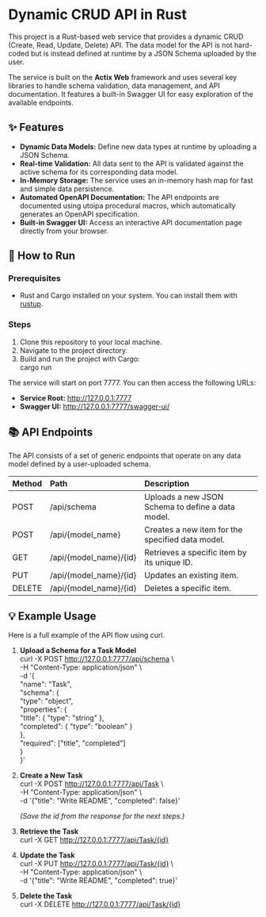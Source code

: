 # **Dynamic CRUD API in Rust**

This project is a Rust-based web service that provides a dynamic CRUD (Create, Read, Update, Delete) API. The data model for the API is not hard-coded but is instead defined at runtime by a JSON Schema uploaded by the user.

The service is built on the **Actix Web** framework and uses several key libraries to handle schema validation, data management, and API documentation. It features a built-in Swagger UI for easy exploration of the available endpoints.

## **✨ Features**

* **Dynamic Data Models:** Define new data types at runtime by uploading a JSON Schema.
* **Real-time Validation:** All data sent to the API is validated against the active schema for its corresponding data model.
* **In-Memory Storage:** The service uses an in-memory hash map for fast and simple data persistence.
* **Automated OpenAPI Documentation:** The API endpoints are documented using utoipa procedural macros, which automatically generates an OpenAPI specification.
* **Built-in Swagger UI:** Access an interactive API documentation page directly from your browser.

## **🚀 How to Run**

### **Prerequisites**

* Rust and Cargo installed on your system. You can install them with [rustup](https://rustup.rs/).

### **Steps**

1. Clone this repository to your local machine.
2. Navigate to the project directory.
3. Build and run the project with Cargo:  
   cargo run

The service will start on port 7777\. You can then access the following URLs:

* **Service Root:** http://127.0.0.1:7777
* **Swagger UI:** http://127.0.0.1:7777/swagger-ui/

## **📚 API Endpoints**

The API consists of a set of generic endpoints that operate on any data model defined by a user-uploaded schema.

| Method | Path | Description |
| :---- | :---- | :---- |
| POST | /api/schema | Uploads a new JSON Schema to define a data model. |
| POST | /api/{model\_name} | Creates a new item for the specified data model. |
| GET | /api/{model\_name}/{id} | Retrieves a specific item by its unique ID. |
| PUT | /api/{model\_name}/{id} | Updates an existing item. |
| DELETE | /api/{model\_name}/{id} | Deletes a specific item. |

## **💡 Example Usage**

Here is a full example of the API flow using curl.

1. **Upload a Schema for a Task Model**  
   curl \-X POST http://127.0.0.1:7777/api/schema \\  
   \-H "Content-Type: application/json" \\  
   \-d '{  
   "name": "Task",  
   "schema": {  
   "type": "object",  
   "properties": {  
   "title": { "type": "string" },  
   "completed": { "type": "boolean" }  
   },  
   "required": \["title", "completed"\]  
   }  
   }'

2. **Create a New Task**  
   curl \-X POST http://127.0.0.1:7777/api/Task \\  
   \-H "Content-Type: application/json" \\  
   \-d '{"title": "Write README", "completed": false}'

   *(Save the id from the response for the next steps.)*
3. **Retrieve the Task**  
   curl \-X GET http://127.0.0.1:7777/api/Task/{id}

4. **Update the Task**  
   curl \-X PUT http://127.0.0.1:7777/api/Task/{id} \\  
   \-H "Content-Type: application/json" \\  
   \-d '{"title": "Write README", "completed": true}'

5. **Delete the Task**  
   curl \-X DELETE http://127.0.0.1:7777/api/Task/{id}  
